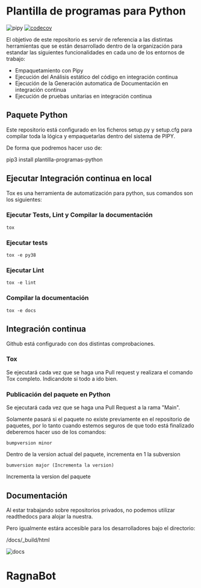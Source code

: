 ﻿# Plantilla de programas para Python

![pipy](https://badge.fury.io/py/plantilla-programas-python.svg)
[![codecov](https://codecov.io/gh/BREKIADATA-SL/plantilla-programas-python/branch/main/graph/badge.svg?token=2T1J6LQTJE)](https://codecov.io/gh/BREKIADATA-SL/plantilla-programas-python)


El objetivo de este repositorio es servir de referencia a las distintas herramientas que se están desarrollado dentro de la organización para estandar las siguientes funcionalidades en cada uno de los entornos de trabajo:

-   Empaquetamiento con Pipy
-   Ejecución del Análisis estático del código en integración continua
-   Ejecución de la Generación automatica de Documentación en integración continua
-   Ejecución de pruebas unitarias en integración continua

## Paquete Python

Este repositorio está configurado en los ficheros setup.py y setup.cfg para compilar toda la lógica y empaquetarlas dentro del sistema de PIPY.

De forma que podremos hacer uso de:

pip3 install plantilla-programas-python

## Ejecutar Integración continua en local

Tox es una herramienta de automatización para python, sus comandos son los siguientes:

### Ejecutar Tests, Lint y Compilar la documentación

    tox

### Ejecutar tests

    tox -e py38

### Ejecutar Lint

    tox -e lint

### Compilar la documentación

    tox -e docs


## Integración continua
Github está configurado con dos distintas comprobaciones.

### Tox

Se ejecutará cada vez que se haga una Pull request y realizara el comando Tox completo. Indicandote si todo a ido bien.

### Publicación del paquete en Python

Se ejecutará cada vez que se haga una Pull Request a la rama "Main".

Solamente pasará si el paquete no existe previamente en el repositorio de paquetes, por lo tanto cuando estemos seguros de que todo está finalizado deberemos hacer uso de los comandos:

    bumpversion minor 

Dentro de la version actual del paquete, incrementa en 1 la subversion

    bumversion major (Incrementa la version)
    
 Incrementa la version del paquete



## Documentación
Al estar trabajando sobre repositorios privados, no podemos utilizar readthedocs para alojar la nuestra.

Pero igualmente estára accesible para los desarrolladores bajo el directorio:

/docs/_build/html

![docs](https://github.com/BREKIADATA-SL/plantilla-programas-python/raw/main/imagenes/docs.png)
# RagnaBot
